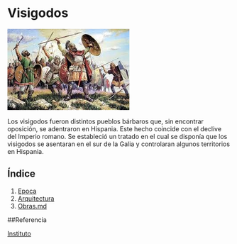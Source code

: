 # Visigodos

![visigodos](img/9k.jpg)

Los visigodos fueron distintos pueblos bárbaros que, sin encontrar oposición, se
adentraron en Hispania. Este hecho coincide con el declive del Imperio romano. Se
estableció un tratado en el cual se disponía que los visigodos se asentaran en el sur de
la Galia y controlaran algunos territorios en Hispania.



## Índice
1. [Epoca](epoca.md)
2. [Arquitectura](arquitectura.md)
3. [Obras.md](obras.md)



##Referencia

[Instituto](https://www.ign.es/web/ign/portal)
